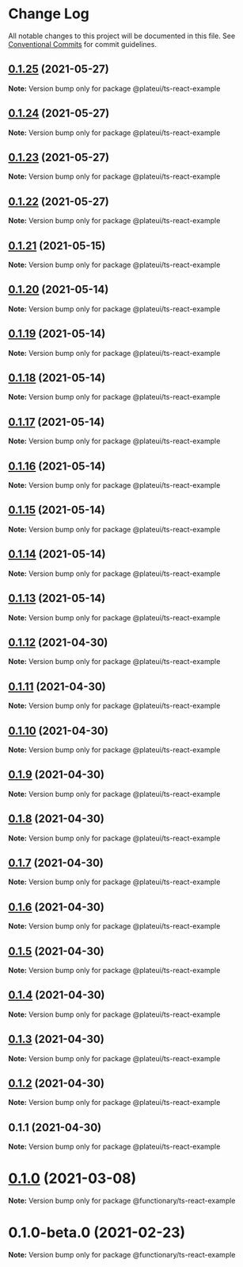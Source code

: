 # Change Log

All notable changes to this project will be documented in this file.
See [Conventional Commits](https://conventionalcommits.org) for commit guidelines.

## [0.1.25](https://github.com/wraft/plate/compare/@plateui/ts-react-example@0.1.24...@plateui/ts-react-example@0.1.25) (2021-05-27)

**Note:** Version bump only for package @plateui/ts-react-example

## [0.1.24](https://github.com/wraft/plate/compare/@plateui/ts-react-example@0.1.23...@plateui/ts-react-example@0.1.24) (2021-05-27)

**Note:** Version bump only for package @plateui/ts-react-example

## [0.1.23](https://github.com/wraft/plate/compare/@plateui/ts-react-example@0.1.22...@plateui/ts-react-example@0.1.23) (2021-05-27)

**Note:** Version bump only for package @plateui/ts-react-example

## [0.1.22](https://github.com/wraft/plate/compare/@plateui/ts-react-example@0.1.21...@plateui/ts-react-example@0.1.22) (2021-05-27)

**Note:** Version bump only for package @plateui/ts-react-example

## [0.1.21](https://github.com/wraft/plate/compare/@plateui/ts-react-example@0.1.20...@plateui/ts-react-example@0.1.21) (2021-05-15)

**Note:** Version bump only for package @plateui/ts-react-example

## [0.1.20](https://github.com/wraft/plate/compare/@plateui/ts-react-example@0.1.19...@plateui/ts-react-example@0.1.20) (2021-05-14)

**Note:** Version bump only for package @plateui/ts-react-example

## [0.1.19](https://github.com/wraft/plate/compare/@plateui/ts-react-example@0.1.18...@plateui/ts-react-example@0.1.19) (2021-05-14)

**Note:** Version bump only for package @plateui/ts-react-example

## [0.1.18](https://github.com/wraft/plate/compare/@plateui/ts-react-example@0.1.17...@plateui/ts-react-example@0.1.18) (2021-05-14)

**Note:** Version bump only for package @plateui/ts-react-example

## [0.1.17](https://github.com/wraft/plate/compare/@plateui/ts-react-example@0.1.16...@plateui/ts-react-example@0.1.17) (2021-05-14)

**Note:** Version bump only for package @plateui/ts-react-example

## [0.1.16](https://github.com/wraft/plate/compare/@plateui/ts-react-example@0.1.15...@plateui/ts-react-example@0.1.16) (2021-05-14)

**Note:** Version bump only for package @plateui/ts-react-example

## [0.1.15](https://github.com/wraft/plate/compare/@plateui/ts-react-example@0.1.14...@plateui/ts-react-example@0.1.15) (2021-05-14)

**Note:** Version bump only for package @plateui/ts-react-example

## [0.1.14](https://github.com/wraft/plate/compare/@plateui/ts-react-example@0.1.13...@plateui/ts-react-example@0.1.14) (2021-05-14)

**Note:** Version bump only for package @plateui/ts-react-example

## [0.1.13](https://github.com/wraft/plate/compare/@plateui/ts-react-example@0.1.12...@plateui/ts-react-example@0.1.13) (2021-05-14)

**Note:** Version bump only for package @plateui/ts-react-example

## [0.1.12](https://github.com/wraft/plate/compare/@plateui/ts-react-example@0.1.11...@plateui/ts-react-example@0.1.12) (2021-04-30)

**Note:** Version bump only for package @plateui/ts-react-example

## [0.1.11](https://github.com/wraft/plate/compare/@plateui/ts-react-example@0.1.10...@plateui/ts-react-example@0.1.11) (2021-04-30)

**Note:** Version bump only for package @plateui/ts-react-example

## [0.1.10](https://github.com/wraft/plate/compare/@plateui/ts-react-example@0.1.9...@plateui/ts-react-example@0.1.10) (2021-04-30)

**Note:** Version bump only for package @plateui/ts-react-example

## [0.1.9](https://github.com/wraft/plate/compare/@plateui/ts-react-example@0.1.8...@plateui/ts-react-example@0.1.9) (2021-04-30)

**Note:** Version bump only for package @plateui/ts-react-example

## [0.1.8](https://github.com/wraft/plate/compare/@plateui/ts-react-example@0.1.7...@plateui/ts-react-example@0.1.8) (2021-04-30)

**Note:** Version bump only for package @plateui/ts-react-example

## [0.1.7](https://github.com/wraft/plate/compare/@plateui/ts-react-example@0.1.6...@plateui/ts-react-example@0.1.7) (2021-04-30)

**Note:** Version bump only for package @plateui/ts-react-example

## [0.1.6](https://github.com/wraft/plate/compare/@plateui/ts-react-example@0.1.5...@plateui/ts-react-example@0.1.6) (2021-04-30)

**Note:** Version bump only for package @plateui/ts-react-example

## [0.1.5](https://github.com/wraft/plate/compare/@plateui/ts-react-example@0.1.4...@plateui/ts-react-example@0.1.5) (2021-04-30)

**Note:** Version bump only for package @plateui/ts-react-example

## [0.1.4](https://github.com/wraft/plate/compare/@plateui/ts-react-example@0.1.3...@plateui/ts-react-example@0.1.4) (2021-04-30)

**Note:** Version bump only for package @plateui/ts-react-example

## [0.1.3](https://github.com/wraft/plate/compare/@plateui/ts-react-example@0.1.2...@plateui/ts-react-example@0.1.3) (2021-04-30)

**Note:** Version bump only for package @plateui/ts-react-example

## [0.1.2](https://github.com/wraft/plate/compare/@plateui/ts-react-example@0.1.1...@plateui/ts-react-example@0.1.2) (2021-04-30)

**Note:** Version bump only for package @plateui/ts-react-example

## 0.1.1 (2021-04-30)

**Note:** Version bump only for package @plateui/ts-react-example

# [0.1.0](https://github.com/wearefunctionary/plate/compare/@functionary/ts-react-example@0.1.0-beta.0...@functionary/ts-react-example@0.1.0) (2021-03-08)

**Note:** Version bump only for package @functionary/ts-react-example

# 0.1.0-beta.0 (2021-02-23)

**Note:** Version bump only for package @functionary/ts-react-example
